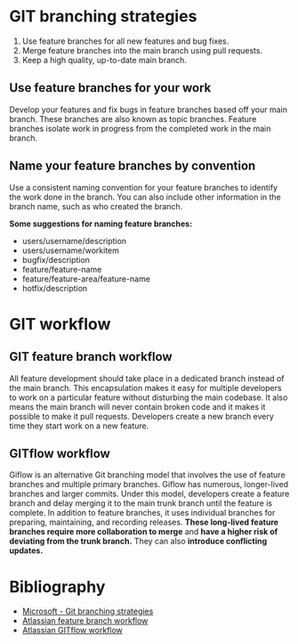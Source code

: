 # GIT branching strategies
1. Use feature branches for all new features and bug fixes.
2. Merge feature branches into the main branch using pull requests.
3. Keep a high quality, up-to-date main branch.

## Use feature branches for your work
Develop your features and fix bugs in feature branches based off your main branch. These branches are also known as topic branches. Feature branches isolate work in progress from the completed work in the main branch.  

## Name your feature branches by convention
Use a consistent naming convention for your feature branches to identify the work done in the branch. You can also include other information in the branch name, such as who created the branch.  

**Some suggestions for naming feature branches:**  
* users/username/description
* users/username/workitem
* bugfix/description
* feature/feature-name
* feature/feature-area/feature-name
* hotfix/description  

# GIT workflow  
## GIT feature branch workflow  
All feature development should take place in a dedicated branch instead of the main branch. This encapsulation makes it easy for multiple developers to work on a particular feature without disturbing the main codebase. It also means the main branch will never contain broken code and it makes it possible to make it pull requests. Developers create a new branch every time they start work on a new feature.  

## GITflow workflow  
Giflow is an alternative Git branching model that involves the use of feature branches and multiple primary branches. Giflow has numerous, longer-lived branches and larger commits. Under this model, developers create a feature branch and delay merging it to the main trunk branch until the feature is complete. In addition to feature branches, it uses individual branches for preparing, maintaining, and recording releases. **These long-lived feature branches require more collaboration to merge** and **have a higher risk of deviating from the trunk branch.** They can also **introduce conflicting updates.**  

# Bibliography  
* [Microsoft - Git branching strategies](https://learn.microsoft.com/en-us/azure/devops/repos/git/git-branching-guidance?view=azure-devops)  
* [Atlassian feature branch workflow](https://www.atlassian.com/git/tutorials/comparing-workflows/feature-branch-workflow)  
* [Atlassian GITflow workflow](https://www.atlassian.com/git/tutorials/comparing-workflows/gitflow-workflow#:~:text=Gitflow%20is%20a%20legacy%20Git,software%20development%20and%20DevOps%20practices.)  